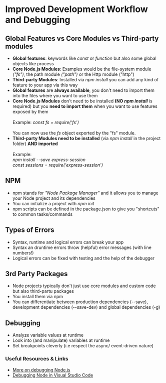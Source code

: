 # Improved Development Workflow and Debugging

## Global Features vs Core Modules vs Third-party modules

<ul>
   <li><strong>Global features</strong>: keywords like <em>const</em> or <em>function</em> but also some global objects like process</li>
   <li><strong>Core Node.js Modules</strong>: Examples would be the file-system module <em>("fs")</em>, the path module <em>("path")</em> or the Http module ("http")</li>
   <li><strong>Third-party Modules</strong>: Installed via <em>npm install</em> you can add any kind of feature to your app via this way</li>
   <li><strong>Global features</strong> are <strong>always available</strong>, you don't need to import them into the files where you want to use them</li>
   <li><strong>Core Node.js Modules</strong> don't need to be installed <strong>(NO <em>npm install</em></strong> is required) but you <strong>need to import them</strong> when you want to use features exposed by them<br><br> Example: <em>const fs = require('fs')</em><br><br>You can now use the <em>fs</em> object exported by the "fs" module.<br></li>

   <li><strong>Third-party Modules need to be installed</strong> (via <em>npm install</em> in the project folder) <strong>AND imported</strong><br><br>Example:<br><em>npm install --save express-session<br>const sessions = require('express-session')<br></em></li>
</ul>

## NPM

<ul>
    <li>npm stands for <em>"Node Package Manager"</em> and it allows you to manage your Node project and its dependencies</li>
    <li>You can initialize a project with <em>npm init</em></li>
    <li>npm scripts can be defined in the package.json to give you "shortcuts" to common tasks/commands</li>
</ul>

## Types of Errors

<ul>
    <li>Syntax, runtime and logical errors can break your app</li>
    <li>Syntax an druntime errors throw (helpful) error messages (with line numbers!)</li>
    <li>Logical errors can be fixed with testing and the help of the debugger</li>
</ul>

## 3rd Party Packages

<ul>
    <li>Node projects typically don't just use core modules and custom code but also third-partu packages</li>
    <li>You install them via npm</li>
    <li>You can differentiate between production dependencies (--save), development dependencies (--save-dev) and global dependencies (-g)</li>
</ul>

## Debugging

<ul>
    <li>Analyze variable values at runtime</li>
    <li>Look into (and manipulate) variables at runtime</li>
    <li>Set breakpoints cleverly (i.e respect the async/ event-driven nature)</li>
</ul>

### Useful Resources & Links

<ul>
    <li><a href="https://nodejs.org/en/docs/guides/debugging-getting-started/">More on debugging Node.js</a></li>
    <li><a href="https://code.visualstudio.com/docs/nodejs/nodejs-debugging">Debugging Node in Visual Studio Code</a></li>
</ul>
